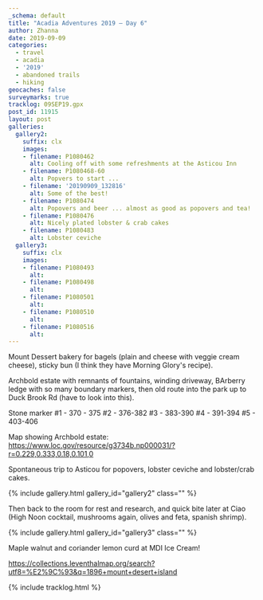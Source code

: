 ```yaml
---
_schema: default
title: "Acadia Adventures 2019 – Day 6"
author: Zhanna
date: 2019-09-09
categories: 
  - travel
  - acadia
  - '2019'
  - abandoned trails
  - hiking
geocaches: false
surveymarks: true
tracklog: 09SEP19.gpx
post_id: 11915
layout: post  
galleries:
  gallery2:
    suffix: clx
    images:
    - filename: P1080462
      alt: Cooling off with some refreshments at the Asticou Inn      
    - filename: P1080468-60
      alt: Popvers to start ... 
    - filename: '20190909_132816'
      alt: Some of the best!     
    - filename: P1080474
      alt: Popovers and beer ... almost as good as popovers and tea!   
    - filename: P1080476
      alt: Nicely plated lobster & crab cakes   
    - filename: P1080483
      alt: Lobster ceviche   
  gallery3:
    suffix: clx
    images:
    - filename: P1080493
      alt:      
    - filename: P1080498
      alt:  
    - filename: P1080501
      alt:  
    - filename: P1080510
      alt:  
    - filename: P1080516
      alt:                
---
```


Mount Dessert bakery for bagels (plain and cheese with veggie cream cheese), sticky bun (I think they have Morning Glory's recipe).

Archbold estate with remnants of fountains, winding driveway, BArberry ledge with so many boundary markers, then old route into the park up to Duck Brook Rd (have to look into this). 

Stone marker #1 - 370 - 375
#2 - 376-382
#3 - 383-390
#4 - 391-394
#5 - 403-406

Map showing Archbold estate: https://www.loc.gov/resource/g3734b.np000031/?r=0.229,0.333,0.18,0.101,0

Spontaneous trip to Asticou for popovers, lobster ceviche and lobster/crab cakes. 

{% include gallery.html gallery_id="gallery2" class="" %}

Then back to the room for rest and research, and quick bite later at Ciao (High Noon cocktail, mushrooms again, olives and feta, spanish shrimp). 

{% include gallery.html gallery_id="gallery3" class="" %}

Maple walnut and coriander lemon curd at MDI Ice Cream!

https://collections.leventhalmap.org/search?utf8=%E2%9C%93&q=1896+mount+desert+island

{% include tracklog.html %}

